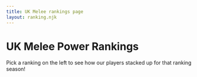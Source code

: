 ```yaml
---
title: UK Melee rankings page
layout: ranking.njk
---
```


# UK Melee Power Rankings

Pick a ranking on the left to see how our players stacked up for that ranking season!
